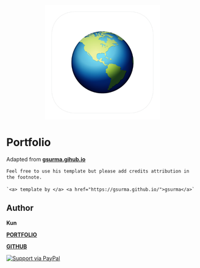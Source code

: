 <h3 align="center">
  <img src="images/icons/gsurma_icon_web.png" width="300">
</h3>

# Portfolio

Adapted from **[gsurma.gihub.io](https://gsurma.github.io)**
```shell script
Feel free to use his template but please add credits attribution in the footnote.

`<a> template by </a> <a href="https://gsurma.github.io/">gsurma</a>`

```

## Author

**Kun**

[**PORTFOLIO**](https://Learn-Live.github.io)

[**GITHUB**](https://github.com/Learn-Live)

<!-- comment
[**BLOG**](https://medium.com/@Learn-Live)
-->

<a href="https://www.paypal.com/paypalme2/grzegorzsurma115">
  <img alt="Support via PayPal" src="https://cdn.rawgit.com/twolfson/paypal-github-button/1.0.0/dist/button.svg"/>
</a>

